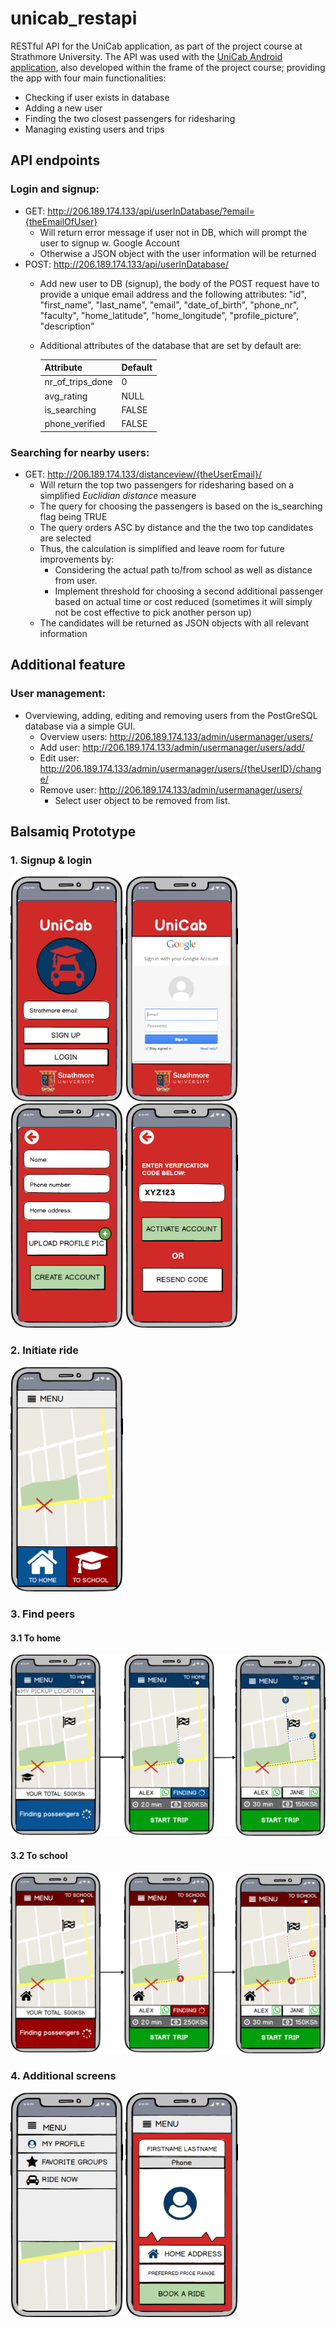 # unicab_restapi
RESTful API for the UniCab application, as part of the project course at Strathmore University. The API was used with the <a href="https://github.com/unicabAccount/UnicabAndroid">UniCab Android application</a>, also developed within the frame of the project course; providing the app with four main functionalities:
  - Checking if user exists in database
  - Adding a new user
  - Finding the two closest passengers for ridesharing
  - Managing existing users and trips

## API endpoints
### Login and signup:
  - GET: http://206.189.174.133/api/userInDatabase/?email={theEmailOfUser}
    - Will return error message if user not in DB, which will prompt the user to signup w. Google Account
    - Otherwise a JSON object with the user information will be returned
  - POST: http://206.189.174.133/api/userInDatabase/
    - Add new user to DB (signup), the body of the POST request have to provide a unique email address and the following attributes:
        "id", "first_name", "last_name", "email", "date_of_birth", "phone_nr", "faculty", "home_latitude", "home_longitude", "profile_picture", "description"
    - Additional attributes of the database that are set by default are:
      
      Attribute         | Default
      ------------------|---------
      nr_of_trips_done  | 0
      avg_rating        | NULL
      is_searching      | FALSE
      phone_verified    | FALSE

### Searching for nearby users:
  - GET: http://206.189.174.133/distanceview/{theUserEmail}/
    - Will return the top two passengers for ridesharing based on a simplified <i>Euclidian distance</i> measure
    - The query for choosing the passengers is based on the is_searching flag being TRUE
    - The query orders ASC by distance and the the two top candidates are selected
    - Thus, the calculation is simplified and leave room for future improvements by:
      - Considering the actual path to/from school as well as distance from user.
      - Implement threshold for choosing a second additional passenger based on actual time or cost reduced (sometimes it will simply not be cost effective to pick another person up)
    - The candidates will be returned as JSON objects with all relevant information
    
    


## Additional feature
### User management: 
  - Overviewing, adding, editing and removing users from the PostGreSQL database via a simple GUI.
    - Overview users: http://206.189.174.133/admin/usermanager/users/
    - Add user: http://206.189.174.133/admin/usermanager/users/add/
    - Edit user: http://206.189.174.133/admin/usermanager/users/{theUserID}/change/
    - Remove user: http://206.189.174.133/admin/usermanager/users/
      - Select user object to be removed from list.

## Balsamiq Prototype
### 1. Signup & login
<div style={{display:'flex'}}>
  <img src="doc/1_first_view.png" data-canonical-src="doc/1_first_view.png" width="180"/>
  <img src="doc/2_google_login.png" data-canonical-src="doc/2_google_login.png" width="180"/>
  <img src="doc/3_additional_info.png" data-canonical-src="doc/3_additional_info.png" width="180"/>
  <img src="doc/4_mobile_verification.png" data-canonical-src="doc/4_mobile_verification.png" width="180"/>
</div>

### 2. Initiate ride
<div style={{display:'flex'}}>
  <img src="doc/5_initiate_ride.png" data-canonical-src="doc/5_initiate_ride.png" width="180"/>
</div>

### 3. Find peers

#### 3.1 To home
<img src="doc/6_1_to_home.png" data-canonical-src="doc/6_1_to_home.png" width="600"/>

#### 3.2 To school
<img src="doc/6_2_to_school.png" data-canonical-src="doc/6_2_to_school.png" width="600"/>

### 4. Additional screens
<div> 
  <img src="doc/7_menu_dropdown.png" data-canonical-src="doc/7_menu_dropdown.png" width="180"/>
  <img src="doc/8_my_profile.png" data-canonical-src="doc/8_my_profile.png" width="180"/>
</div>
